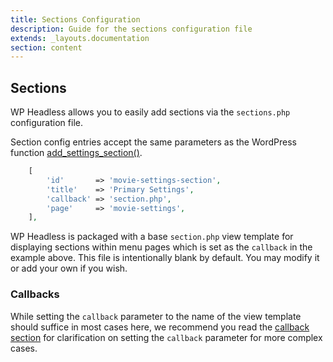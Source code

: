 ```yaml
---
title: Sections Configuration
description: Guide for the sections configuration file
extends: _layouts.documentation
section: content
---
```

## Sections

WP Headless allows you to easily add sections via the `sections.php` configuration file.

Section config entries accept the same parameters as the WordPress function [add_settings_section()](https://developer.wordpress.org/reference/functions/add_settings_section/).

```php
    [
        'id'       => 'movie-settings-section',
        'title'    => 'Primary Settings',
        'callback' => 'section.php',
        'page'     => 'movie-settings',
    ],
```

WP Headless is packaged with a base `section.php` view template for displaying sections within menu pages which is set as the `callback` in the example above. This file is intentionally blank by default. You may modify it or add your own if you wish.

### Callbacks

While setting the `callback` parameter to the name of the view template should suffice in most cases here, we recommend you read the [callback section](/docs/config-callbacks) for clarification on setting the `callback` parameter for more complex cases.
